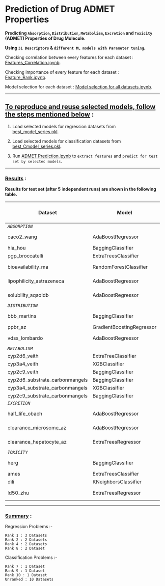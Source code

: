 # Prediction of Drug ADMET Properties
**Predicting `Absorption`, `Distribution`, `Metabolism`, `Excretion` and `Toxicity` (ADMET) Properties of Drug Molecule**.

**Using `31 Descriptors` & `different ML models with Parameter tuning`.**

Checking correlation between every features for each dataset : [Features_Correlation.ipynb](https://github.com/NilavoBoral/Therapeutics-Data-Commons/blob/main/Features_Correlation.ipynb).

Checking importance of every feature for each dataset : [Feature_Rank.ipynb](https://github.com/NilavoBoral/Therapeutics-Data-Commons/blob/main/Feature_Rank.ipynb).

Model selection for each dataset : [Model selection for all datasets.ipynb](https://github.com/NilavoBoral/Therapeutics-Data-Commons/blob/main/Model%20selection%20for%20all%20datasets.ipynb).

---

## <ins>To reproduce and reuse selected models, follow the steps mentioned below</ins> :

1. Load selected models for regression datasets from [best_model_series.pkl](https://github.com/NilavoBoral/Therapeutics-Data-Commons/blob/main/best_model_series.pkl).

2. Load selected models for classification datasets from [best_Cmodel_series.pkl](https://github.com/NilavoBoral/Therapeutics-Data-Commons/blob/main/best_Cmodel_series.pkl).

3. Run [ADMET Prediction.ipynb](https://github.com/NilavoBoral/Therapeutics-Data-Commons/blob/main/ADMET%20Prediction.ipynb) to `extract features` and `predict for test set by selected models`.

---
### <ins>Results</ins> :
**Results for test set (after 5 independent runs) are shown in the following table.**

| **Dataset**                    | Model                     |No. of Parameters `[Details]`(https://github.com/NilavoBoral/Therapeutics-Data-Commons/blob/main/Model%20selection%20for%20all%20datasets.ipynb)| Matric     | Performance   | Rank |
| ------------------------------ | ------------------------- |:----:|:----------:|:-------------:|:----:|
| *`ABSORPTION`*                                                                                 |
| caco2_wang                     | AdaBoostRegressor         |4| MAE ↓      | 0.321 ± 0.005 | 2    |
| hia_hou                        | BaggingClassifier         |4| AUROC ↑    | 0.818 ± 0.01  | 9    |
| pgp_broccatelli                | ExtraTreesClassifier      |2| AUROC ↑    | 0.818 ± 0.0   | -    |
| bioavailability_ma             | RandomForestClassifier    |2| AUROC ↑    | 0.523 ± 0.011 | -    |
| lipophilicity_astrazeneca      | AdaBoostRegressor         |4| MAE ↓      | 0.617 ± 0.003 | 8    |
| solubility_aqsoldb             | AdaBoostRegressor         |4| MAE ↓      | 0.828 ± 0.002 | 4    |
| *`DISTRIBUTION`*                                                                               |
| bbb_martins                    | BaggingClassifier         |3| AUROC ↑    | 0.811 ± 0.013 | 10   |
| ppbr_az                        | GradientBoostingRegressor |3| MAE ↓      | 9.185 ± 0.0   | 2    |
| vdss_lombardo                  | AdaBoostRegressor         |4| SPEARMAN ↑ | 0.627 ± 0.01  | 1    |
| *`METABOLISM`*                                                                                 |
| cyp2d6_veith                   | ExtraTreeClassifier       |2| AUPRC ↑    | 0.358 ± 0.0   | -    |
| cyp3a4_veith                   | XGBClassifier             |1| AUPRC ↑    | 0.654 ± 0.0   | -    |
| cyp2c9_veith                   | BaggingClassifier         |3| AUPRC ↑    | 0.556 ± 0.0   | -    |
| cyp2d6_substrate_carbonmangels | BaggingClassifier         |3| AUPRC ↑    | 0.605 ± 0.0   | -    |
| cyp3a4_substrate_carbonmangels | XGBClassifier             |2| AUROC ↑    | 0.556 ± 0.0   | 7    |
| cyp2c9_substrate_carbonmangels | BaggingClassifier         |3| AUPRC ↑    | 0.281 ± 0.0   | -    |
| *`EXCRETION`*                                                                                  |
| half_life_obach                | AdaBoostRegressor         |4| SPEARMAN ↑ | 0.438 ± 0.011 | 1    |
| clearance_microsome_az         | AdaBoostRegressor         |4| SPEARMAN ↑ | 0.518 ± 0.005 | 8    |
| clearance_hepatocyte_az        | ExtraTreesRegressor       |2| SPEARMAN ↑ | 0.44 ± 0.003  | 1    |
| *`TOXICITY`*                                                                                   |
| herg                           | BaggingClassifier         |3| AUROC ↑    | 0.715 ± 0.011 | -    |
| ames                           | ExtraTreesClassifier      |2| AUROC ↑    | 0.716 ± 0.0   | -    |
| dili                           | KNeighborsClassifier      |1| AUROC ↑    | 0.7 ± 0.0     | -    |
| ld50_zhu                       | ExtraTreesRegressor       |2| MAE ↓      | 0.636 ± 0.001 | 4    |

---
### <ins>Summary</ins> :

  Regression Problems :-
  
    Rank 1 : 3 Datasets
    Rank 2 : 2 Datasets
    Rank 4 : 2 Datasets
    Rank 8 : 2 Dataset

  Classification Problems :-
  
    Rank 7 : 1 Dataset
    Rank 9 : 1 Dataset
    Rank 10 : 1 Dataset
    Unranked : 10 Datasets

